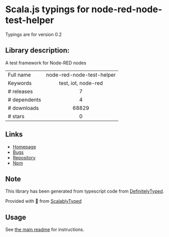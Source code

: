 
# Scala.js typings for node-red-node-test-helper

Typings are for version 0.2

## Library description:
A test framework for Node-RED nodes

|                    |                 |
| ------------------ | :-------------: |
| Full name          | node-red-node-test-helper |
| Keywords           | test, iot, node-red |
| # releases         | 7 |
| # dependents       | 4 |
| # downloads        | 68829 |
| # stars            | 0 |

## Links
- [Homepage](https://github.com/node-red/node-red-node-test-helper#readme)
- [Bugs](https://github.com/node-red/node-red-node-test-helper/issues)
- [Repository](https://github.com/node-red/node-red-node-test-helper)
- [Npm](https://www.npmjs.com/package/node-red-node-test-helper)
    


## Note
This library has been generated from typescript code from [DefinitelyTyped](https://definitelytyped.org).

Provided with :purple_heart: from [ScalablyTyped](https://github.com/oyvindberg/ScalablyTyped)

## Usage
See [the main readme](../../readme.md) for instructions.


